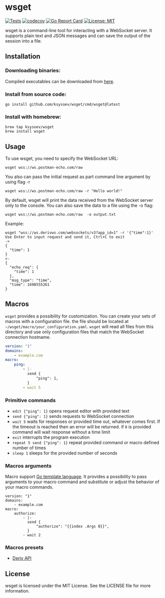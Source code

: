# wsget

[![Tests](https://github.com/ksysoev/wsget/actions/workflows/main.yml/badge.svg)](https://github.com/ksysoev/wsget/actions/workflows/main.yml)
[![codecov](https://codecov.io/gh/ksysoev/wsget/graph/badge.svg?token=JKPRCA5SSV)](https://codecov.io/gh/ksysoev/wsget)
[![Go Report Card](https://goreportcard.com/badge/github.com/ksysoev/wsget)](https://goreportcard.com/report/github.com/ksysoev/wsget)
[![License: MIT](https://img.shields.io/badge/License-MIT-blue.svg)](https://opensource.org/licenses/MIT)

wsget is a command-line tool for interacting with a WebSocket server. It supports plain text and JSON messages and can save the output of the session into a file.

## Installation

### Downloading binaries:

Compiled executables can be downloaded from [here](https://github.com/ksysoev/wsget/releases).

### Install from source code:

```
go install github.com/ksysoev/wsget/cmd/wsget@latest
```

### Install with homebrew:

```
brew tap ksysoev/wsget
brew install wsget
```

## Usage

To use wsget, you need to specify the WebSocket URL:

```
wsget wss://ws.postman-echo.com/raw
```


You also can pass the initial request as part command line argument by using flag -r

```
wsget wss://ws.postman-echo.com/raw -r "Hello world!"
```


By default, wsget will print the data received from the WebSocket server only to the console. You can also save the data to a file using the -o flag:

```
wsget wss://ws.postman-echo.com/raw  -o output.txt
```

Example:

```
wsget "wss://ws.derivws.com/websockets/v3?app_id=1" -r '{"time":1}'
Use Enter to input request and send it, Ctrl+C to exit
->
{
  "time": 1
}
<-
{
  "echo_req": {
    "time": 1
  },
  "msg_type": "time",
  "time": 1698555261
}
```

## Macros

`wsget` provides a possibility for customization. You can create your sets of macros with a configuration file. the file should be located at `~/wsget/macro/your_configuration.yaml`. `wsget` will read all files from this directory and use only configuration files that match the WebSocket connection hostname.

```yaml
version: "1"
domains:
    - example.com
macro:
    ping:
        - |-
          send {
              "ping": 1,
          }
        - wait 5
```

### Primitive commands

- `edit {"ping": 1}` opens request editor with provided text
- `send {"ping": 1}` sends requests to WebSocket connection
- `wait 5` waits for responses or provided time out, whatever comes first. If the timeout is reached then an error will be returned. if `0` is provided command will wait response without a time limit
- `exit` interrupts the program execution
- `repeat 5 send {"ping": 1}` repeat provided command or macro defined number of times
- `sleep 1` sleeps for the provided number of seconds

### Macros arguments

Macro support [Go template language](https://pkg.go.dev/text/template). It provides a possibility to pass arguments to your macro command and substitute or adjust the behavior of your macro commands.

```
version: "1"
domains:
    - example.com
macro:
    authorize:
        - |-
          send {
              "authorize": "{{index .Args 0}}",
          }
        - wait 2
```

### Macros presets

- [Deriv API](https://github.com/ksysoev/wsget-deriv-api)

## License

wsget is licensed under the MIT License. See the LICENSE file for more information.